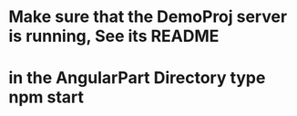 # Make sure that the DemoProj server is running, See its README
# in the AngularPart Directory type npm start
